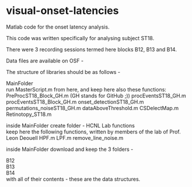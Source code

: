 # visual-onset-latencies
Matlab code for the onset latency analysis.

This code was written specifically for analysing subject ST18.


There were 3 recording sessions termed here blocks B12, B13 and B14.

Data files are available on OSF -

The structure of libraries should be as follows -

MainFolder\
run MasterScript.m from here, and keep here also these functions:
PreProcST18_Block_GH.m (GH stands for GitHub ;))
procEventsST18_GH.m
procEventsST18_Block_GH.m
onset_detectionST18_GH.m
permutations_noiseST18_GH.m
dataAboveThreshold.m
CSDelectMap.m
Retinotopy_ST18.m

inside MainFolder create folder - HCNL Lab functions\
keep here the following functions, written by members of the lab of Prof. Leon Deouell
HPF.m
LPF.m
remove_line_noise.m

inside MainFolder download and keep the 3 folders - 

B12\
B13\
B14\
with all of their contents - these are the data structures.
